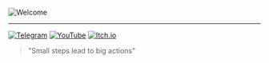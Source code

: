 ![Welcome](https://readme-typing-svg.herokuapp.com/?lines=Welcome+to+my+GitHub!;I+love+game+dev;%F0%9F%91%BD&center=true&width=380&height=90)

---

[![Telegram](https://img.shields.io/badge/-Telegram-0088cc?style=flat-square&logo=telegram)](https://t.me/iddqd_ab)
[![YouTube](https://img.shields.io/badge/-YouTube-red?style=flat-square&logo=youtube)](https://www.youtube.com/@NotUnrealEngineer)
[![Itch.io](https://img.shields.io/badge/-Itch.io-fa5c5c?style=flat-square&logo=itch-io&logoColor=white)](https://pdagames.itch.io)

> "Small steps lead to big actions"
